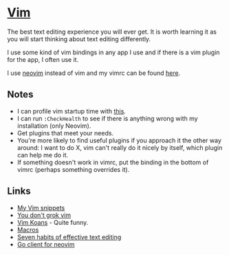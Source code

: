 # [Vim](https://www.vim.org/)
The best text editing experience you will ever get. It is worth learning it as you will start thinking about text editing differently.

I use some kind of vim bindings in any app I use and if there is a vim plugin for the app, I often use it.

I use [neovim](https://github.com/neovim/neovim) instead of vim and my vimrc can be found [here](https://github.com/nikitavoloboev/dotfiles/blob/master/nvim/init.vim).

## Notes
- I can profile vim startup time with [this](https://github.com/tweekmonster/startuptime.vim).
- I can run `:CheckHealth` to see if there is anything wrong with my installation (only Neovim).
- Get plugins that meet your needs.
- You're more likely to find useful plugins if you approach it the other way around: I want to do X, vim can't really do it nicely by itself, which plugin can help me do it.
- If something doesn't work in vimrc, put the binding in the bottom of vimrc (perhaps something overrides it).

## Links
- [My Vim snippets](https://gist.github.com/search?utf8=%E2%9C%93&q=user%3Anikitavoloboev+%28vim%29&ref=searchresults)
- [You don't grok vim](https://stackoverflow.com/questions/1218390/what-is-your-most-productive-shortcut-with-vim/1220118#1220118)
- [Vim Koans](https://sanctum.geek.nz/arabesque/vim-koans/) - Quite funny.
- [Macros](http://vim.wikia.com/wiki/Macros)
- [Seven habits of effective text editing](http://www.moolenaar.net/habits.html)
- [Go client for neovim](https://github.com/neovim/go-client)